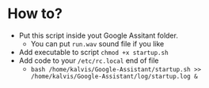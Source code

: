 # How to?
* Put this script inside yout Google Assitant folder.
  * You can put `run.wav` sound file if you like
* Add executable to script `chmod +x startup.sh`
* Add code to your `/etc/rc.local` end of file
  * `bash /home/kalvis/Google-Assistant/startup.sh >> /home/kalvis/Google-Assistant/log/startup.log &`
